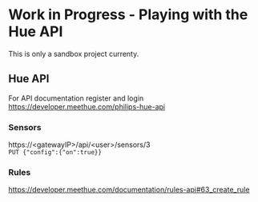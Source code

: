 
# Work in Progress - Playing with the Hue API

This is only a sandbox project currenty.


## Hue API

For API documentation register and login   
https://developer.meethue.com/philips-hue-api

### Sensors

https://&lt;gatewayIP&gt;/api/&lt;user&gt;/sensors/3   
`PUT {"config":{"on":true}}`

### Rules

https://developer.meethue.com/documentation/rules-api#63_create_rule
